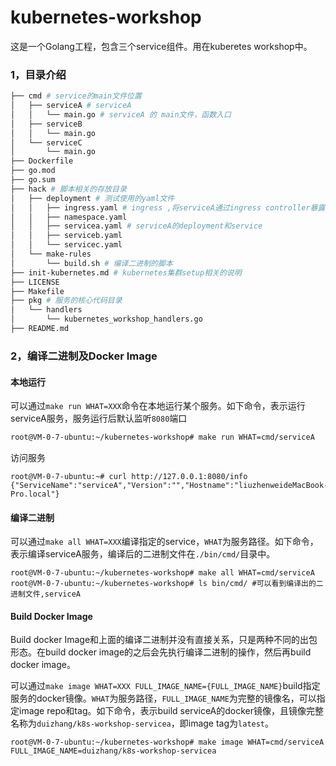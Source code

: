 # kubernetes-workshop

这是一个Golang工程，包含三个service组件。用在kuberetes workshop中。

### 1，目录介绍

```bash
├── cmd # service的main文件位置
│   ├── serviceA # serviceA
│   │   └── main.go # serviceA 的 main文件，函数入口
│   ├── serviceB
│   │   └── main.go
│   └── serviceC
│       └── main.go
├── Dockerfile
├── go.mod
├── go.sum
├── hack # 脚本相关的存放目录
│   ├── deployment # 测试使用的yaml文件
│   │   ├── ingress.yaml # ingress ,将serviceA通过ingress controller暴露出去
│   │   ├── namespace.yaml
│   │   ├── servicea.yaml # serviceA的deployment和service
│   │   ├── serviceb.yaml
│   │   └── servicec.yaml
│   └── make-rules
│       └── build.sh # 编译二进制的脚本
├── init-kubernetes.md # kubernetes集群setup相关的说明
├── LICENSE
├── Makefile
├── pkg # 服务的核心代码目录
│   └── handlers
│       └── kubernetes_workshop_handlers.go
├── README.md
```

### 2，编译二进制及Docker Image

#### 本地运行

可以通过`make run WHAT=XXX`命令在本地运行某个服务。如下命令，表示运行serviceA服务，服务运行后默认监听`8080`端口

```bash
root@VM-0-7-ubuntu:~/kubernetes-workshop# make run WHAT=cmd/serviceA
```

访问服务

```shell
root@VM-0-7-ubuntu:~# curl http://127.0.0.1:8080/info
{"ServiceName":"serviceA","Version":"","Hostname":"liuzhenweideMacBook-Pro.local"}
```

#### 编译二进制

可以通过`make all WHAT=XXX`编译指定的service，`WHAT`为服务路径。如下命令，表示编译serviceA服务，编译后的二进制文件在`./bin/cmd/`目录中。

```shell
root@VM-0-7-ubuntu:~/kubernetes-workshop# make all WHAT=cmd/serviceA
root@VM-0-7-ubuntu:~/kubernetes-workshop# ls bin/cmd/ #可以看到编译出的二进制文件,serviceA
```

#### Build Docker Image

Build docker Image和上面的编译二进制并没有直接关系，只是两种不同的出包形态。在build docker image的之后会先执行编译二进制的操作，然后再build docker image。

可以通过`make image WHAT=XXX FULL_IMAGE_NAME={FULL_IMAGE_NAME}`build指定服务的docker镜像。`WHAT`为服务路径，`FULL_IMAGE_NAME`为完整的镜像名，可以指定image repo和tag。如下命令，表示build serviceA的docker镜像，且镜像完整名称为`duizhang/k8s-workshop-servicea`，即image tag为`latest`。

```shell
root@VM-0-7-ubuntu:~/kubernetes-workshop# make image WHAT=cmd/serviceA FULL_IMAGE_NAME=duizhang/k8s-workshop-servicea
```



